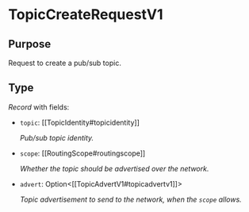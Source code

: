 # TopicCreateRequestV1


## Purpose


<!-- --8<-- [start:purpose] -->
Request to create a pub/sub topic.
<!-- --8<-- [end:purpose] -->

## Type


<!-- --8<-- [start:type] -->
<div class="type" markdown>


*Record* with fields:

- `topic`: [[TopicIdentity#topicidentity]]

  *Pub/sub topic identity.*

- `scope`: [[RoutingScope#routingscope]]

  *Whether the topic should be advertised over the network.*

- `advert`: Option\<[[TopicAdvertV1#topicadvertv1]]\>

  *Topic advertisement to send to the network, when the `scope` allows.*

</div>
<!-- --8<-- [end:type] -->

